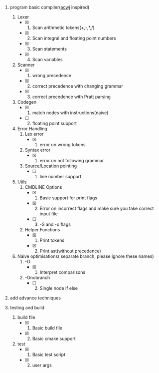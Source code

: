 1. program basic compiler([acwj](https://github.com/DoctorWkt/acwj/ "a compiler writing journey") inspired)
   1. Lexer
        - [X] 1. Scan arithmetic tokens(+,-,*,/)
        - [X] 2. Scan integral and floating point numbers
        - [X] 3. Scan statements
        - [X] 4. Scan variables 	
	
   2. Scanner
        - [X] 1. wrong precedence
        - [X] 2. correct precedence with changing grammar
        - [X] 3. correct precedence with Pratt parsing

   3. Codegen
         - [X] 1. match nodes with instructions(naive)
         - [ ] 2. floating point support
   
   4. Error Handling
       1. Lex error
          - [X] 1. error on wrong tokens
       2. Syntax error
          - [X] 1. error on not following grammar
       3. Source/Location pointing
          - [ ] 1. line number support   
   
   5. Utils
       1. CMDLINE Options
          - [X] 1. Basic support for print flags
          - [X] 2. Error on incorrect flags and make sure you take correct input file
          - [ ] 3. -S and -o flags
      2. Helper Functions
          - [X] 1. Print tokens
          - [X] 2. Print ast(without precedence)
   
   6. Naive optimisations( separate branch, please ignore these names)
      1. -O
         - [X] 1. Interpret comparisons
      2. -Onobranch
         - [ ]  2. Single node if else

2. add advance techniques

3. testing and build
   1. build file
       - [X] 1. Basic build file
       - [X] 2. Basic cmake support
   2. test
       - [X] 1. Basic test script
       - [X] 2. user args
